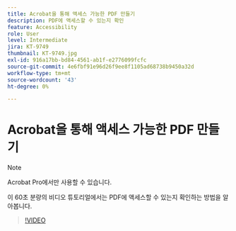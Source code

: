 ```yaml
---
title: Acrobat을 통해 액세스 가능한 PDF 만들기
description: PDF에 액세스할 수 있는지 확인
feature: Accessibility
role: User
level: Intermediate
jira: KT-9749
thumbnail: KT-9749.jpg
exl-id: 916a17bb-bd84-4561-ab1f-e2776099fcfc
source-git-commit: 4e6fbf91e96d26f9ee8f1105ad68738b9450a32d
workflow-type: tm+mt
source-wordcount: '43'
ht-degree: 0%

---
```


# Acrobat을 통해 액세스 가능한 PDF 만들기

>[!NOTE]
>
>Acrobat Pro에서만 사용할 수 있습니다.

이 60초 분량의 비디오 튜토리얼에서는 PDF에 액세스할 수 있는지 확인하는 방법을 알아봅니다.

>[!VIDEO](https://video.tv.adobe.com/v/340076?quality=12&learn=on&hidetitle=true)
